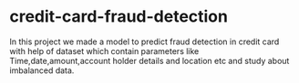 # credit-card-fraud-detection
In this project we made a model to predict fraud detection in credit card with help of dataset which contain parameters like Time,date,amount,account holder details and location etc and study about imbalanced data.

